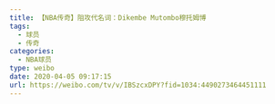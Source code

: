 ```yaml
---
title: 【NBA传奇】阻攻代名词：Dikembe Mutombo穆托姆博
tags:
  - 球员
  - 传奇
categories:
  - NBA球员
type: weibo
date: 2020-04-05 09:17:15
url: https://weibo.com/tv/v/IBSzcxDPY?fid=1034:4490273464451111
---
```


<!-- more -->